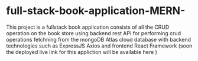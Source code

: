 # full-stack-book-application-MERN-
This project is a fullstack book application consists of all the CRUD operation on the book store using backend rest API for performing crud operations fetchning from the mongoDB Atlas cloud database with backend technologies such as ExpressJS Axios and frontend React Framework 
(soon the deployed live link for this appliction will be available here )
